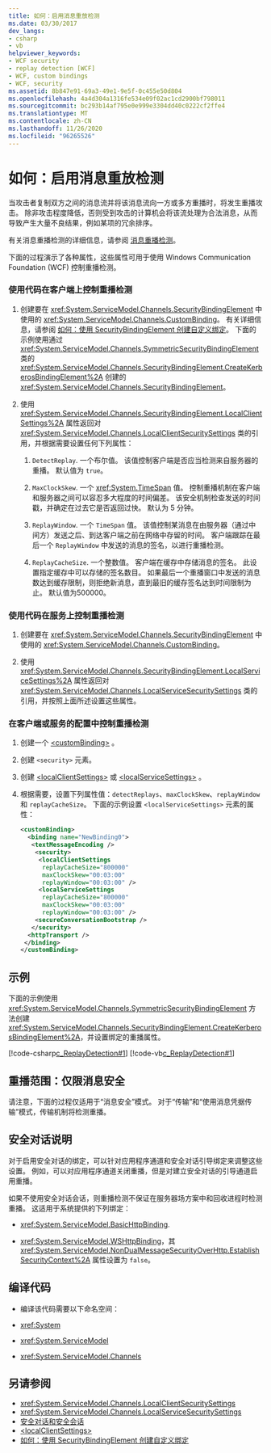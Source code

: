 ```yaml
---
title: 如何：启用消息重放检测
ms.date: 03/30/2017
dev_langs:
- csharp
- vb
helpviewer_keywords:
- WCF security
- replay detection [WCF]
- WCF, custom bindings
- WCF, security
ms.assetid: 8b847e91-69a3-49e1-9e5f-0c455e50d804
ms.openlocfilehash: 4a4d304a1316fe534e09f02ac1cd2900bf798011
ms.sourcegitcommit: bc293b14af795e0e999e3304dd40c0222cf2ffe4
ms.translationtype: MT
ms.contentlocale: zh-CN
ms.lasthandoff: 11/26/2020
ms.locfileid: "96265526"
---
```

# <a name="how-to-enable-message-replay-detection"></a>如何：启用消息重放检测

当攻击者复制双方之间的消息流并将该消息流向一方或多方重播时，将发生重播攻击。 除非攻击程度降低，否则受到攻击的计算机会将该流处理为合法消息，从而导致产生大量不良结果，例如某项的冗余排序。  
  
 有关消息重播检测的详细信息，请参阅 [消息重播检测](/previous-versions/msp-n-p/ff649371(v=pandp.10))。  
  
 下面的过程演示了各种属性，这些属性可用于使用 Windows Communication Foundation (WCF) 控制重播检测。  
  
### <a name="to-control-replay-detection-on-the-client-using-code"></a>使用代码在客户端上控制重播检测  
  
1. 创建要在 <xref:System.ServiceModel.Channels.SecurityBindingElement> 中使用的 <xref:System.ServiceModel.Channels.CustomBinding>。 有关详细信息，请参阅 [如何：使用 SecurityBindingElement 创建自定义绑定](how-to-create-a-custom-binding-using-the-securitybindingelement.md)。 下面的示例使用通过 <xref:System.ServiceModel.Channels.SymmetricSecurityBindingElement> 类的 <xref:System.ServiceModel.Channels.SecurityBindingElement.CreateKerberosBindingElement%2A> 创建的 <xref:System.ServiceModel.Channels.SecurityBindingElement>。  
  
2. 使用 <xref:System.ServiceModel.Channels.SecurityBindingElement.LocalClientSettings%2A> 属性返回对 <xref:System.ServiceModel.Channels.LocalClientSecuritySettings> 类的引用，并根据需要设置任何下列属性：  
  
    1. `DetectReplay`. 一个布尔值。 该值控制客户端是否应当检测来自服务器的重播。 默认值为 `true`。  
  
    2. `MaxClockSkew`. 一个 <xref:System.TimeSpan> 值。 控制重播机制在客户端和服务器之间可以容忍多大程度的时间偏差。 该安全机制检查发送的时间戳，并确定在过去它是否返回过快。 默认为 5 分钟。  
  
    3. `ReplayWindow`. 一个 `TimeSpan` 值。 该值控制某消息在由服务器（通过中间方）发送之后、到达客户端之前在网络中存留的时间。 客户端跟踪在最后一个 `ReplayWindow` 中发送的消息的签名，以进行重播检测。  
  
    4. `ReplayCacheSize`. 一个整数值。 客户端在缓存中存储消息的签名。 此设置指定缓存中可以存储的签名数目。 如果最后一个重播窗口中发送的消息数达到缓存限制，则拒绝新消息，直到最旧的缓存签名达到时间限制为止。 默认值为500000。  
  
### <a name="to-control-replay-detection-on-the-service-using-code"></a>使用代码在服务上控制重播检测  
  
1. 创建要在 <xref:System.ServiceModel.Channels.SecurityBindingElement> 中使用的 <xref:System.ServiceModel.Channels.CustomBinding>。  
  
2. 使用 <xref:System.ServiceModel.Channels.SecurityBindingElement.LocalServiceSettings%2A> 属性返回对 <xref:System.ServiceModel.Channels.LocalServiceSecuritySettings> 类的引用，并按照上面所述设置这些属性。  
  
### <a name="to-control-replay-detection-in-configuration-for-the-client-or-service"></a>在客户端或服务的配置中控制重播检测  
  
1. 创建一个 [\<customBinding>](../../configure-apps/file-schema/wcf/custombinding.md) 。  
  
2. 创建 `<security>` 元素。  
  
3. 创建 [\<localClientSettings>](../../configure-apps/file-schema/wcf/localclientsettings-element.md) 或 [\<localServiceSettings>](../../configure-apps/file-schema/wcf/localservicesettings-element.md) 。  
  
4. 根据需要，设置下列属性值：`detectReplays`、`maxClockSkew`、`replayWindow` 和 `replayCacheSize`。 下面的示例设置 `<localServiceSettings>` 元素的属性：  
  
    ```xml  
    <customBinding>  
      <binding name="NewBinding0">  
       <textMessageEncoding />  
        <security>  
         <localClientSettings
          replayCacheSize="800000"
          maxClockSkew="00:03:00"  
          replayWindow="00:03:00" />  
         <localServiceSettings
          replayCacheSize="800000"
          maxClockSkew="00:03:00"  
          replayWindow="00:03:00" />  
        <secureConversationBootstrap />  
       </security>  
      <httpTransport />  
     </binding>  
    </customBinding>  
    ```  
  
## <a name="example"></a>示例  

 下面的示例使用 <xref:System.ServiceModel.Channels.SymmetricSecurityBindingElement> 方法创建 <xref:System.ServiceModel.Channels.SecurityBindingElement.CreateKerberosBindingElement%2A>，并设置绑定的重播属性。  
  
 [!code-csharp[c_ReplayDetection#1](../../../../samples/snippets/csharp/VS_Snippets_CFX/c_replaydetection/cs/source.cs#1)]
 [!code-vb[c_ReplayDetection#1](../../../../samples/snippets/visualbasic/VS_Snippets_CFX/c_replaydetection/vb/source.vb#1)]  
  
## <a name="scope-of-replay-message-security-only"></a>重播范围：仅限消息安全  

 请注意，下面的过程仅适用于“消息安全”模式。 对于“传输”和“使用消息凭据传输”模式，传输机制将检测重播。  
  
## <a name="secure-conversation-notes"></a>安全对话说明  

 对于启用安全对话的绑定，可以针对应用程序通道和安全对话引导绑定来调整这些设置。 例如，可以对应用程序通道关闭重播，但是对建立安全对话的引导通道启用重播。  
  
 如果不使用安全对话会话，则重播检测不保证在服务器场方案中和回收进程时检测重播。 这适用于系统提供的下列绑定：  
  
- <xref:System.ServiceModel.BasicHttpBinding>.  
  
- <xref:System.ServiceModel.WSHttpBinding>，其 <xref:System.ServiceModel.NonDualMessageSecurityOverHttp.EstablishSecurityContext%2A> 属性设置为 `false`。  
  
## <a name="compiling-the-code"></a>编译代码  
  
- 编译该代码需要以下命名空间：  
  
- <xref:System>  
  
- <xref:System.ServiceModel>  
  
- <xref:System.ServiceModel.Channels>  
  
## <a name="see-also"></a>另请参阅

- <xref:System.ServiceModel.Channels.LocalClientSecuritySettings>
- <xref:System.ServiceModel.Channels.LocalServiceSecuritySettings>
- [安全对话和安全会话](secure-conversations-and-secure-sessions.md)
- [\<localClientSettings>](../../configure-apps/file-schema/wcf/localclientsettings-element.md)
- [如何：使用 SecurityBindingElement 创建自定义绑定](how-to-create-a-custom-binding-using-the-securitybindingelement.md)
